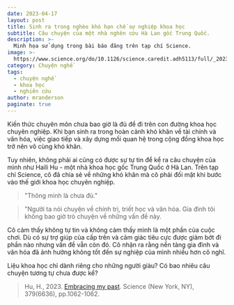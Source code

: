 ```yaml
---
date: 2023-04-17
layout: post
title: Sinh ra trong nghèo khó hạn chế sự nghiệp khoa học
subtitle: Câu chuyện của một nhà nghên cứu Hà Lan gốc Trung Quốc.
description: >-
  Minh họa sử dụng trong bài báo đăng trên tạp chí Science.
image: >-
  https://www.science.org/do/10.1126/science.caredit.adh5113/full/_20230310_wl.jpg
category: Chuyện nghề
tags:
  - chuyện nghề
  - khoa học
  - nghiên cứu
author: mranderson
paginate: true
---
```



Kiến thức chuyên môn chưa bao giờ là đủ để đi trên con đường khoa học chuyên nghiệp. Khi bạn sinh ra trong hoàn cảnh khó khăn về tài chính và văn hóa, việc giao tiếp và xây dựng mối quan hệ trong cộng đồng khoa học trở nên vô cùng khó khăn.

Tuy nhiên, không phải ai cũng có được sự tự tin để kể ra câu chuyện của mình như Haili Hu - một nhà khoa học gốc Trung Quốc ở Hà Lan. Trên tạp chí Science, cô đã chia sẻ về những khó khăn mà cô phải đối mặt khi bước vào thế giới khoa học chuyên nghiệp.

> "Thông minh là chưa đủ."

> "Người ta nói chuyện về chính trị, triết học và văn hóa. Gia đình tôi không bao giờ trò chuyện về những vấn đề này.

Cô cảm thấy không tự tin và không cảm thấy mình là một phần của cuộc chơi. Dù có sự trợ giúp của cấp trên và cảm giác tiêu cực được giảm bớt đi phần nào nhưng vấn đề vẫn còn đó. Cô nhận ra rằng nền tảng gia đình và văn hóa đã ảnh hưởng không tốt đến sự nghiệp của mình nhiều hơn cô nghĩ.

Liệu khoa học chỉ dành riêng cho những người giàu? Có bao nhiêu câu chuyện tương tự chưa được kể?


> Hu, H., 2023. [Embracing my past](10.1126/science.caredit.adh5113). Science (New York, NY), 379(6636), pp.1062-1062.




